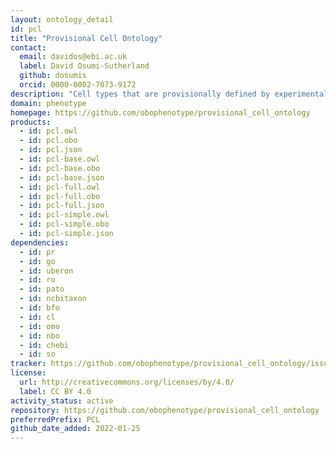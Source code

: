 ```yaml
---
layout: ontology_detail
id: pcl
title: "Provisional Cell Ontology"
contact:
  email: davidos@ebi.ac.uk
  label: David Osumi-Sutherland
  github: dosumis
  orcid: 0000-0002-7073-9172
description: "Cell types that are provisionally defined by experimental techniques such as single cell or single nucleus transcriptomics rather than a straightforward & coherent set of properties."
domain: phenotype
homepage: https://github.com/obophenotype/provisional_cell_ontology
products:
  - id: pcl.owl
  - id: pcl.obo
  - id: pcl.json
  - id: pcl-base.owl
  - id: pcl-base.obo
  - id: pcl-base.json
  - id: pcl-full.owl
  - id: pcl-full.obo
  - id: pcl-full.json
  - id: pcl-simple.owl
  - id: pcl-simple.obo
  - id: pcl-simple.json
dependencies:
  - id: pr
  - id: go
  - id: uberon
  - id: ro
  - id: pato
  - id: ncbitaxon
  - id: bfo
  - id: cl
  - id: omo
  - id: nbo
  - id: chebi
  - id: so
tracker: https://github.com/obophenotype/provisional_cell_ontology/issues
license:
  url: http://creativecommons.org/licenses/by/4.0/
  label: CC BY 4.0
activity_status: active
repository: https://github.com/obophenotype/provisional_cell_ontology
preferredPrefix: PCL
github_date_added: 2022-01-25
---
```


